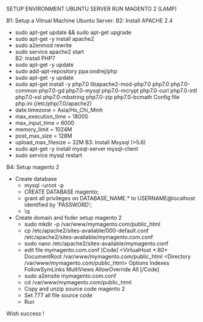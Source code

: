 SETUP ENVIRONMENT UBUNTU SERVER RUN MAGENTO 2 (LAMP)

B1: Setup a Vitrual Machine Ubuntu Server:
B2: Install APACHE 2.4
- sudo apt-get update && sudo apt-get upgrade
- sudo apt-get -y install apache2
- sudo a2enmod rewrite
- sudo service apache2 start	
B2: Install PHP7
-  sudo apt-get -y update
- sudo add-apt-repository ppa:ondrej/php
- sudo apt-get -y update
- sudo apt-get install -y php7.0 libapache2-mod-php7.0 php7.0 php7.0-common php7.0-gd php7.0-mysql php7.0-mcrypt php7.0-curl php7.0-intl php7.0-xsl php7.0-mbstring php7.0-zip php7.0-bcmath
Config file php.ini (/etc/php/7.0/apache2)
- date.timezone = Asia/Ho_Chi_Minh
- max_execution_time = 18000
- max_input_time = 6000
- memory_limit = 1024M
- post_max_size = 128M
- upload_max_filesize = 32M
B3: Install Msysql (>5.6)
- sudo apt-get -y install mysql-server mysql-client
- sudo service mysql restart


B4: Setup magento 2
- Create database
    - mysql -uroot -p
    - CREATE DATABASE magento;
    - grant all privileges on DATABASE_NAME.* to USERNAME@localhost identified by 'PASSWORD';  
    - \q
- Create domain and foder setup magento 2
    - sudo mkdir -p /var/www/mymagento.com/public_html
    - cp /etc/apache2/sites-available/000-default.conf /etc/apache2/sites-available/mymagento.com.conf
    - sudo nano /etc/apache2/sites-available/mymagento.conf
    - edit file mymagento.com.conf
		[Code]
		<VirtualHost *:80>
			DocumentRoot /var/www/mymagento.com/public_html
			<Directory /var/www/mymagento.com/public_html>
				Options Indexes FollowSymLinks MultiViews
				AllowOverride All
			</Directory>
		</VirtualHost>
		[/Code]
    - sudo a2ensite mymagento.com.conf
    - cd /var/www/mymagento.com/public_html
    - Copy and unzip source code magento 2
    - Set 777 all file source code
    - Run


Wish success !